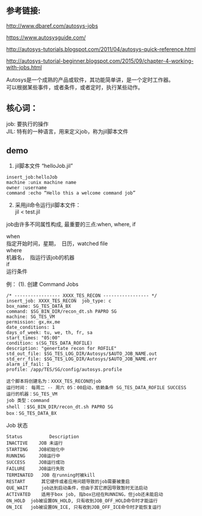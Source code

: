 
## 参考链接:  
http://www.dbaref.com/autosys-jobs  

https://www.autosysguide.com/   

http://autosys-tutorials.blogspot.com/2011/04/autosys-quick-reference.html  

http://autosys-tutorial-beginner.blogspot.com/2015/09/chapter-4-working-with-jobs.html  

Autosys是一个成熟的产品或软件，其功能简单讲，是一个定时工作器。  
可以根据某些事件，或者条件，或者定时，执行某些动作。

## 核心词：  
job:  要执行的操作  
JIL:  特有的一种语言，用来定义job，称为jil脚本文件

## demo
1. jil脚本文件 “helloJob.jil”  
~~~
insert_job:helloJob
machine :unix machine name
owner :username
command :echo “Hello this a welcome command job”
~~~
2. 采用jil命令运行jil脚本文件：  
jil < test.jil

job由许多不同属性构成, 最重要的三点:when, where, if

when  
指定开始时间，星期，　日历，watched file   
where  
机器名，　指运行该job的机器   
if  
运行条件 
 
例：
(1). 创建 Command Jobs
~~~
/* ----------------- XXXX_TES_RECON ----------------- */ 
insert_job: XXXX_TES_RECON  job_type: c 
box_name: SG_TES_DATA_BX
command: $SG_BIN_DIR/recon_dt.sh PAPRO SG
machine: SG_TES_VM
permission: gx,mx,me
date_conditions: 1
days_of_week: tu, we, th, fr, sa
start_times: "05:00"
condition: s(SG_TES_DATA_ROFILE)
description: "genertate recon for ROFILE"
std_out_file: $SG_TES_LOG_DIR/Autosys/$AUTO_JOB_NAME.out
std_err_file: $SG_TES_LOG_DIR/Autosys/$AUTO_JOB_NAME.err
alarm_if_fail: 1
profile: /app/TES/SG/config/autosys.profile 

这个脚本将创建名为：XXXX_TES_RECON的job
运行时间： 每周二 -- 周六 05：00启动，依赖条件 SG_TES_DATA_ROFILE SUCCESS
运行的机器：SG_TES_VM
job 类型：command
shell ：$SG_BIN_DIR/recon_dt.sh PAPRO SG
box：SG_TES_DATA_BX
~~~

Job 状态
~~~
Status	        Description
INACTIVE	JOB 未运行
STARTING	JOB初始化中
RUNNING	    JOB运行中
SUCCESS	    JOB运行成功
FAILURE	    JOB运行失败
TERMINATED	 JOB 在running时被kill 
RESTART	     其它硬件或者应用问题导致的job需要被重启
QUE_WAIT	 job达到启动条件，但由于其它原因导致暂时无法启动
ACTIVATED	 适用于box job, 指box已经在RUNNING，但job还未能启动
ON_HOLD	 job被设置ON_HOLD, 只有收到JOB_OFF_HOLD命令时才能运行
ON_ICE	 job被设置ON_ICE, 只有收到JOB_OFF_ICE命令时才能恢复运行
~~~
